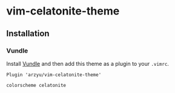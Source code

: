 # vim-celatonite-theme

## Installation

### Vundle

Install [Vundle](https://github.com/gmarik/vundle) and then add this theme as a plugin to your `.vimrc`.

```
Plugin 'arzyu/vim-celatonite-theme'
```

```
colorscheme celatonite
```
